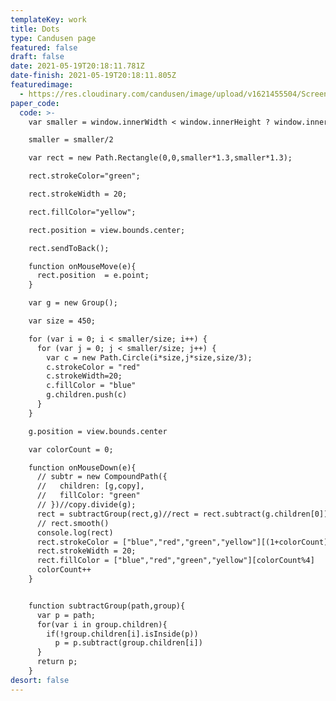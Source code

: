 ```yaml
---
templateKey: work
title: Dots
type: Candusen page
featured: false
draft: false
date: 2021-05-19T20:18:11.781Z
date-finish: 2021-05-19T20:18:11.805Z
featuredimage:
  - https://res.cloudinary.com/candusen/image/upload/v1621455504/Screen_Shot_2021-05-19_at_4.18.05_PM_dzsgnl.png
paper_code:
  code: >-
    var smaller = window.innerWidth < window.innerHeight ? window.innerWidth : window.innerHeight;

    smaller = smaller/2

    var rect = new Path.Rectangle(0,0,smaller*1.3,smaller*1.3);

    rect.strokeColor="green";

    rect.strokeWidth = 20;

    rect.fillColor="yellow";

    rect.position = view.bounds.center;

    rect.sendToBack();

    function onMouseMove(e){
      rect.position  = e.point;
    }

    var g = new Group();

    var size = 450;

    for (var i = 0; i < smaller/size; i++) {
      for (var j = 0; j < smaller/size; j++) {
        var c = new Path.Circle(i*size,j*size,size/3);
        c.strokeColor = "red"
        c.strokeWidth=20;
        c.fillColor = "blue"
        g.children.push(c)
      }
    }

    g.position = view.bounds.center

    var colorCount = 0;

    function onMouseDown(e){
      // subtr = new CompoundPath({
      //   children: [g,copy],
      //   fillColor: "green"
      // })//copy.divide(g);
      rect = subtractGroup(rect,g)//rect = rect.subtract(g.children[0])
      // rect.smooth()
      console.log(rect)
      rect.strokeColor = ["blue","red","green","yellow"][(1+colorCount)%4]
      rect.strokeWidth = 20;
      rect.fillColor = ["blue","red","green","yellow"][colorCount%4]
      colorCount++
    }


    function subtractGroup(path,group){
      var p = path;
      for(var i in group.children){
        if(!group.children[i].isInside(p))
          p = p.subtract(group.children[i])
      }
      return p;
    }
desort: false
---
```

